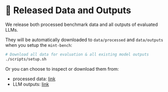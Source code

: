 # :open_file_folder: Released Data and Outputs

We release both processed benchmark data and all outputs of evaluated LLMs.

They will be automatically downloaded to `data/processed` and `data/outputs` when you setup the `mint-bench`:

```bash
# Download all data for evaluation & all existing model outputs
./scripts/setup.sh
```

Or you can choose to inspect or download them from:

- processed data: [link](https://uofi.box.com/s/xomunc5sddp3flbbkrog11xc6oy63soz)
- LLM outputs: [link](https://uofi.box.com/s/a2p2tp4q6rmb2mfuim3fv3ff80ud8z2x)
